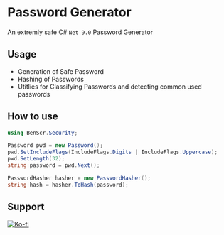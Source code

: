# Password Generator
An extremly safe C# `Net 9.0` Password Generator

## Usage
- Generation of Safe Password
- Hashing of Passwords
- Utitlies for Classifying Passwords and detecting common used passwords

## How to use
```csharp
using BenScr.Security;
```
```csharp
Password pwd = new Password();
pwd.SetIncludeFlags(IncludeFlags.Digits | IncludeFlags.Uppercase);
pwd.SetLength(32);
string password = pwd.Next();

PasswordHasher hasher = new PasswordHasher();
string hash = hasher.ToHash(password);
```
## Support
[![Ko-fi](https://ko-fi.com/img/githubbutton_sm.svg)](https://ko-fi.com/benscr)</p>
